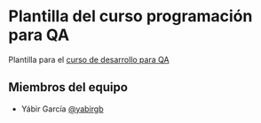 # Plantilla del curso programación para QA

Plantilla para el [curso de desarrollo para QA](https://jj.github.io/curso-tdd)

## Miembros del equipo

- Yábir García [@yabirgb](https://github.com/yabirgb)
